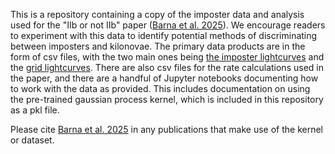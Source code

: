 This is a repository containing a copy of the imposter data and analysis used for the "IIb or not IIb" paper ([Barna et al. 2025](https://arxiv.org/abs/2506.15900)). We encourage readers to experiment with this data to identify potential methods of discriminating between imposters and kilonovae. The primary data products are in the form of csv files, with the two main ones being 
[the imposter lightcurves](https://github.com/tylerbarna/IIb-or-not-IIIb/blob/main/imposter_gp_lightcurves_downsample.csv) and the [grid lightcurves](https://github.com/tylerbarna/IIb-or-not-IIIb/blob/main/bulla_2019.csv). There are also csv files for the rate calculations used in the paper, and there are a handful of 
Jupyter notebooks documenting how to work with the data as provided. This includes documentation on using the pre-trained gaussian process kernel, which is included in this repository as a pkl file.

Please cite [Barna et al. 2025](https://arxiv.org/abs/2506.15900) in any publications that make use of the kernel or dataset.
